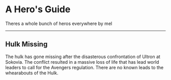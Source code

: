 # A Hero's Guide
Theres a whole bunch of heros everywhere
by mel

----

## **Hulk Missing**

The hulk has gone missing after the disasterous confrontation of Ultron at Sokovia. The conflict resulted in a massive loss of life that has lead world leaders to call for the Avengers regulation. There are no known leads to the whearabouts of the Hulk. 